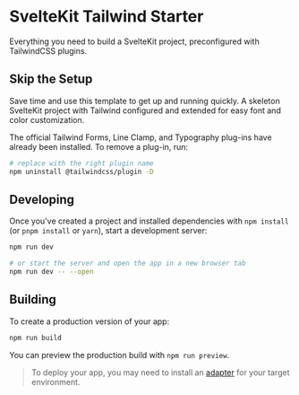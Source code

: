 # SvelteKit Tailwind Starter

Everything you need to build a SvelteKit project, preconfigured with TailwindCSS plugins.

## Skip the Setup

Save time and use this template to get up and running quickly. A skeleton SvelteKit project with Tailwind configured and extended for easy font and color customization.

The official Tailwind Forms, Line Clamp, and Typography plug-ins have already been installed. To remove a plug-in, run:

```bash
# replace with the right plugin name
npm uninstall @tailwindcss/plugin -D

```

## Developing

Once you've created a project and installed dependencies with `npm install` (or `pnpm install` or `yarn`), start a development server:

```bash
npm run dev

# or start the server and open the app in a new browser tab
npm run dev -- --open
```

## Building

To create a production version of your app:

```bash
npm run build
```

You can preview the production build with `npm run preview`.

> To deploy your app, you may need to install an [adapter](https://kit.svelte.dev/docs/adapters) for your target environment.
